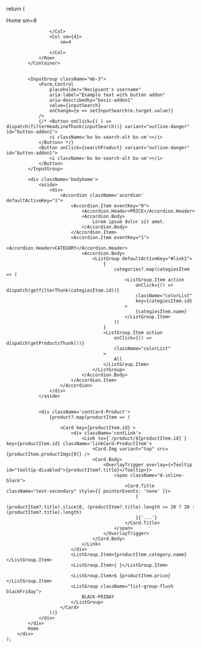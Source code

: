 return (
        <div className='contHome'>
            Home
            <Container>
                <Row>
                    <Col sm={8}>
                        sm=8
                    
                    </Col>
                    <Col sm={4}>
                        sm=4
                    
                    </Col>
                </Row>
            </Container>

            
            <InputGroup className="mb-3">
                <Form.Control
                    placeholder="Recipient's username"
                    aria-label="Example text with button addon"
                    aria-describedby="basic-addon1"
                    value={inputSearch}
                    onChange={e => setInputSearch(e.target.value)}
                />
                {/* <Button onClick={( ) => dispatch(filterHeadLineThunk(inputSearch))} variant="outline-danger" id="button-addon1">
                    <i className='bx bx-search-alt bx-sm'></i>
                </Button> */}
                <Button onClick={searchProduct} variant="outline-danger" id="button-addon1">
                    <i className='bx bx-search-alt bx-sm'></i>
                </Button>
            </InputGroup>

            <div className='bodyhome'>
                <aside>
                    <div>
                        <Accordion className='acordion' defaultActiveKey="1">
                            <Accordion.Item eventKey="0">
                                <Accordion.Header>PRICE</Accordion.Header>
                                <Accordion.Body>
                                    Lorem ipsum dolor sit amet.
                                </Accordion.Body>
                            </Accordion.Item>
                            <Accordion.Item eventKey="1">
                                <Accordion.Header>CATEGORY</Accordion.Header>
                                <Accordion.Body>
                                    <ListGroup defaultActiveKey="#link1">
                                        {
                                            categories?.map(categiesItem => (
                                                <ListGroup.Item action
                                                    onClick={() => dispatch(getfilterThunk(categiesItem.id))}
                                                    className="colorList"
                                                    key={categiesItem.id}
                                                >
                                                    {categiesItem.name}
                                                </ListGroup.Item>
                                            ))
                                        }
                                        <ListGroup.Item action
                                            onClick={() => dispatch(getProductsThunk())}
                                            className="colorList"
                                        >
                                            All
                                        </ListGroup.Item>
                                    </ListGroup>
                                </Accordion.Body>
                            </Accordion.Item>
                        </Accordion>
                    </div>
                </aside>


                <div className='contCard-Product'>
                    {product?.map(productItem => (

                        <Card key={productItem.id} >
                            <div className='contLink'>
                                <Link to={`/product/${productItem.id}`} key={productItem.id} className='linkCard-ProductItem'>
                                    <Card.Img variant="top" src={productItem.productImgs[0]} />
                                    <Card.Body>
                                        <OverlayTrigger overlay={<Tooltip id="tooltip-disabled">{productItem?.title}</Tooltip>}>
                                            <span className="d-inline-block">
                                                <Card.Title className="text-secondary" style={{ pointerEvents: 'none' }}>
                                                    {
                                                        (productItem?.title).slice(0, (productItem?.title).length >= 20 ? 20 : (productItem?.title).length)
                                                    }{'...'}
                                                </Card.Title>
                                            </span>
                                        </OverlayTrigger>
                                    </Card.Body>
                                </Link>
                            </div>
                            <ListGroup.Item>{productItem.category.name}</ListGroup.Item>
                            <ListGroup.Item>{ }</ListGroup.Item>

                            <ListGroup.Item>$ {productItem.price}</ListGroup.Item>
                            <ListGroup className="list-group-flush blackFriday">
                                BLACK-FRIDAY
                            </ListGroup>
                        </Card>
                    ))}
                </div>
            </div>
            Home
        </div>
    );